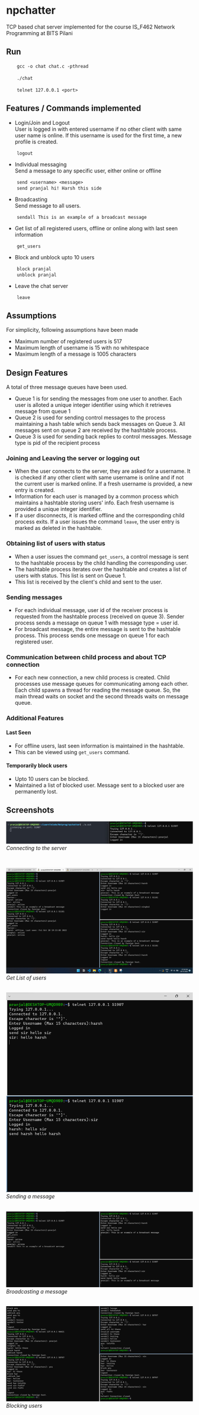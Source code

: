 # npchatter
TCP based chat server implemented for the course IS_F462 Network Programming at BITS Pilani

## Run
```
    gcc -o chat chat.c -pthread
    
    ./chat

    telnet 127.0.0.1 <port>
```

## Features / Commands implemented

- Login/Join and Logout  
User is logged in with entered username if no other client with same user name is online. If this username is used for the first time, a new profile is created. 

```
    logout
```

- Individual messaging  
Send a message to any specific user, either online or offline
```
    send <username> <message>
    send pranjal hi! Harsh this side
```

- Broadcasting  
Send message to all users.
```
    sendall This is an example of a broadcast message
```

- Get list of all registered users, offline or online along with last seen information
```
    get_users
```

- Block and unblock upto 10 users
```
    block pranjal
    unblock pranjal
```

- Leave the chat server
```
    leave
```

## Assumptions

For simplicity, following assumptions have been made

- Maximum number of registered users is 517
- Maximum length of username is 15 with no whitespace 
- Maximum length of a message is 1005 characters

## Design Features

A total of three message queues have been used.  
- Queue 1 is for sending the messages from one user to another. Each user is alloted a unique integer identifier using which it retrieves message from queue 1  
- Queue 2 is used for sending control messages to the process maintaining a hash table which sends back messages on Queue 3. All messages sent on queue 2 are received by the hashtable process.  
- Queue 3 is used for sending back replies to control messages. Message type is pid of the recipient process 
### Joining and Leaving the server or logging out

- When the user connects to the server, they are asked for a username. It is checked if any other client with same username is online and if not the current user is marked online. If a fresh username is provided, a new entry is created. 
- Information for each user is managed by a common process which maintains a hashtable storing users' info. Each fresh username is provided a unique integer identifier.
- If a user disconnects, it is marked offline and the corresponding child process exits. If a user issues the command `leave`, the user entry is marked as deleted in the hashtable.

### Obtaining list of users with status

- When a user issues the command `get_users`, a control message is sent to the hashtable process by the child handling the corresponding user. 
- The hashtable process iterates over the hashtable and creates a list of users with status. This list is sent on Queue 1.
- This list is received by the client's child and sent to the user.

### Sending messages
- For each individual message, user id of the receiver process is requested from the hashtable process (received on queue 3). Sender process sends a message on queue 1 with message type = user id.
- For broadcast message, the entire message is sent to the hashtable process. This process sends one message on queue 1 for each registered user. 

### Communication between child process and about TCP connection
- For each new connection, a new child process is created. Child processes use message queues for communicating among each other. Each child spawns a thread for reading the message queue. So, the main thread waits on socket and the second threads waits on message queue.
### Additional Features

#### Last Seen
- For offline users, last seen information is maintained in the hashtable.
- This can be viewed using `get_users` command.

#### Temporarily block users
- Upto 10 users can be blocked. 
- Maintained a list of blocked user. Message sent to a blocked user are permanently lost.

## Screenshots

![Connecting to the server](./screenshots/connecting.jpeg?raw=true)
*Connecting to the server*

&nbsp;

![Get List of users](./screenshots/get_user_list.png?raw=true)
*Get List of users*

&nbsp;
![Sending a message](./screenshots/send_msg.png?raw=true)
*Sending a message*

&nbsp;
![Broadcasting a message](./screenshots/broadcast.png?raw=true)
*Broadcasting a message*

&nbsp;
![Blocking user](./screenshots/block.png?raw=true)
*Blocking users*
